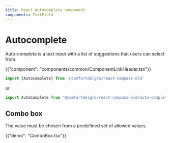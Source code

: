 ```yaml
---
title: React Autocomplete component
components: TextField
---
```


# Autocomplete

<p class="description">Auto-complete is a text input with a list of suggestions that users can select from.</p>

{{"component": "components/common/ComponentLinkHeader.tsx"}}

```jsx
import {AutoComplete} from '@comfortdelgro/react-compass-old'
```

or

```jsx
import AutoComplete from '@comfortdelgro/react-compass-old/auto-complete'
```

## Combo box

The value must be chosen from a predefined set of allowed values.

{{"demo": "ComboBox.tsx"}}
